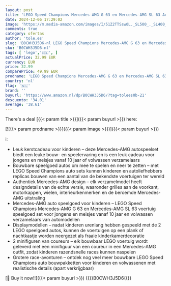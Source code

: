 ```yaml
---
layout: post
title: 'LEGO Speed Champions Mercedes-AMG G 63 en Mercedes-AMG SL 63 Auto Speelgoed voor Kinderen met 2 Automodellen en 2 Minifiguren van Coureurs  Rollenspel Kerstcadeau voor Jongens en Meisjes 76924'
date: 2024-12-06 17:29:02
image: 'https://m.media-amazon.com/images/I/51Z2TTSsw0L._SL500_._SL400_.jpg'
comments: true
category: ofertas
author: 'tole.es'
slug: 'B0CWH3J5D6-nl LEGO Speed Champions Mercedes-AMG G 63 en Mercedes-AMG SL...'
sku: 'B0CWH3J5D6-nl'
tags: [ 'lego','🇳🇱', ]
actualPrice: 32.99 EUR
currency: EUR
price: 32.99
comparePrice: 49.99 EUR
prodname: 'LEGO Speed Champions Mercedes-AMG G 63 en Mercedes-AMG SL 63 Auto Speelgoed voor Kinderen met 2 Automodellen en 2 Minifiguren van Coureurs  Rollenspel Kerstcadeau voor Jongens en Meisjes 76924'
country: 'nl'
flag: '🇳🇱'
brand: ''
buyurl: 'https://www.amazon.nl/dp/B0CWH3J5D6/?tag=tolees0b-21'
descuento: '34.01'
average: '38.61'
---
```


There's a deal [{{< param title >}}]({{< param buyurl >}})  here:

[![{{< param prodname >}}]({{< param image >}})]({{< param buyurl >}})

ℹ️:

- Leuk kerstcadeau voor kinderen – deze Mercedes-AMG autospeelset biedt een leuke bouw- en speelervaring en is een leuk cadeau voor jongens en meisjes vanaf 10 jaar of volwassen verzamelaars
- Bouwbare speelgoed autos om mee te spelen en neer te zetten – met LEGO Speed Champions auto sets kunnen kinderen en autoliefhebbers replicas bouwen van een aantal van de bekendste voertuigen ter wereld
- Authentiek Mercedes-AMG design – elk verzamelmodel heeft designdetails van de echte versie, waaronder grilles aan de voorkant, motorkappen, wielen, interieurkenmerken en de beroemde Mercedes-AMG uitstraling
- Mercedes-AMG auto speelgoed voor kinderen – LEGO Speed Champions Mercedes-AMG G 63 en Mercedes-AMG SL 63 voertuig speelgoed set voor jongens en meisjes vanaf 10 jaar en volwassen verzamelaars van automodellen
- Displaymodellen – nadat kinderen urenlang hebben gespeeld met de 2 LEGO speelgoed autos, kunnen de voertuigen op een plank of nachtkastje worden neergezet als fraaie kinderkamerdecoratie
- 2 minifiguren van coureurs – elk bouwbaar LEGO voertuig wordt geleverd met een minifiguur van een coureur in een Mercedes-AMG outfit, zodat kinderen razendsnelle races kunnen naspelen
- Grotere race-avonturen – ontdek nog veel meer bouwbare LEGO Speed Champions auto bouwpakketten voor kinderen en volwassenen met realistische details (apart verkrijgbaar)

[🛒 Buy it now!!]({{< param buyurl >}})
{{<world>}}B0CWH3J5D6{{</world>}}
